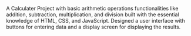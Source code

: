 A Calculater Project with basic arithmetic operations functionalities like addition, subtraction, multiplication, and division built with the essential knowledge of HTML, CSS, and JavaScript. Designed a user interface with buttons for entering data and a display screen for displaying the results.